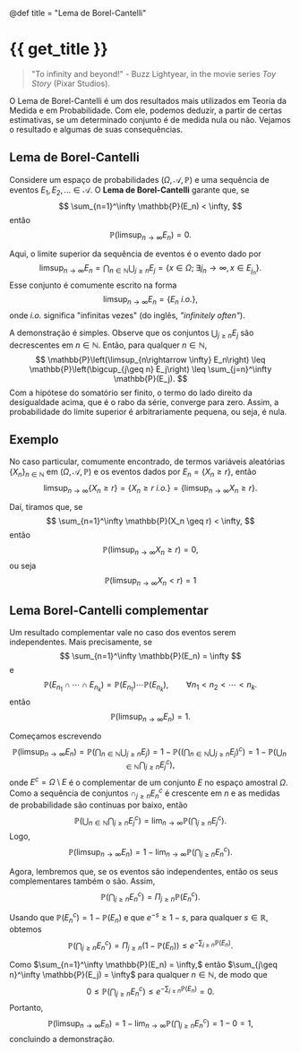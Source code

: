 @def title = "Lema de Borel-Cantelli"

# {{ get_title }}

> "To infinity and beyond!" - Buzz Lightyear, in the movie series *Toy Story* (Pixar Studios).

O Lema de Borel-Cantelli é um dos resultados mais utilizados em Teoria da Medida e em Probabilidade. Com ele, podemos deduzir, a partir de certas estimativas, se um determinado conjunto é de medida nula ou não. Vejamos o resultado e algumas de suas consequências.

## Lema de Borel-Cantelli

Considere um espaço de probabilidades $(\Omega, \mathcal{A}, \mathbb{P})$ e uma sequência de eventos $E_1, E_2, \ldots \in \mathcal{A}.$ O **Lema de Borel-Cantelli** garante que, se
$$
\sum_{n=1}^\infty \mathbb{P}(E_n) < \infty,
$$
então
$$
\mathbb{P}\left(\limsup_{n\rightarrow \infty} E_n\right) = 0.
$$

Aqui, o limite superior da sequência de eventos é o evento dado por
$$
\limsup_{n\rightarrow \infty} E_n = \bigcap_{n\in \mathbb{N}}\bigcup_{j\geq n} E_j = \left\{x\in \Omega; \;\exists j_n\rightarrow \infty,  x \in E_{j_n} \right\}.
$$
Esse conjunto é comumente escrito na forma
$$
\limsup_{n\rightarrow \infty} E_n = \left\{E_n \textit{ i.o.}\right\},
$$
onde *i.o.* significa "infinitas vezes" (do inglês, *"infinitely often"*).

A demonstração é simples. Observe que os conjuntos $\bigcup_{j\geq n} E_j$ são decrescentes em $n\in\mathbb{N}.$ Então, para qualquer $n\in \mathbb{N},$
$$
\mathbb{P}\left(\limsup_{n\rightarrow \infty} E_n\right) \leq \mathbb{P}\left(\bigcup_{j\geq n} E_j\right) \leq \sum_{j=n}^\infty \mathbb{P}(E_j).
$$
Com a hipótese do somatório ser finito, o termo do lado direito da desigualdade acima, que é o rabo da série, converge para zero. Assim, a probabilidade do limite superior é arbitrariamente pequena, ou seja, é nula.

## Exemplo

No caso particular, comumente encontrado, de termos variáveis aleatórias $\{X_n\}_{n\in \mathbb{N}}$ em $(\Omega, \mathcal{A}, \mathbb{P})$ e os eventos dados por $E_n = \{X_n \geq r\},$ então
$$
\limsup_{n\rightarrow \infty} \{X_n \geq r\} = \left\{X_n \geq r \textit{ i.o.} \right\} = \left\{\limsup_{n\rightarrow \infty} X_n \geq r\right\}.
$$

Daí, tiramos que, se
$$
\sum_{n=1}^\infty \mathbb{P}(X_n \geq r) < \infty,
$$
então
$$
\mathbb{P}\left(\limsup_{n\rightarrow \infty} X_n \geq r \right) = 0,
$$
ou seja
$$
\mathbb{P}\left(\limsup_{n\rightarrow \infty} X_n < r \right) = 1
$$

## Lema Borel-Cantelli complementar

Um resultado complementar vale no caso dos eventos serem independentes. Mais precisamente, se
$$
\sum_{n=1}^\infty \mathbb{P}(E_n) = \infty
$$
e
$$
\mathbb{P}(E_{n_1}\cap \cdots \cap E_{n_k}) = \mathbb{P}(E_{n_1})\cdots \mathbb{P}(E_{n_k}), \qquad \forall n_1 < n_2 < \cdots < n_k.
$$
então
$$
\mathbb{P}\left(\limsup_{n\rightarrow \infty} E_n\right) = 1.
$$

Começamos escrevendo
$$
\mathbb{P}\left(\limsup_{n\rightarrow \infty} E_n\right) = \mathbb{P}\left(\bigcap_{n\in \mathbb{N}}\bigcup_{j\geq n} E_j\right) = 1 - \mathbb{P}\left(\left(\bigcap_{n\in \mathbb{N}}\bigcup_{j\geq n} E_j\right)^c\right) = 1 - \mathbb{P}\left( \bigcup_{n\in\mathbb{N}}\bigcap_{j\geq n} E_j^c\right),
$$
onde $E^c = \Omega \setminus E$ é o complementar de um conjunto $E$ no espaço amostral $\Omega.$ Como a sequência de conjuntos $\cap_{j\geq n} E_n^c$ é crescente em $n$ e as medidas de probabilidade são contínuas por baixo, então
$$
\mathbb{P}\left( \bigcup_{n\in\mathbb{N}}\bigcap_{j\geq n} E_j^c\right) = \lim_{n\rightarrow \infty}\mathbb{P}\left(\bigcap_{j\geq n} E_j^c\right).
$$
Logo,
$$
\mathbb{P}\left(\limsup_{n\rightarrow \infty} E_n\right) = 1 - \lim_{n\rightarrow \infty}\mathbb{P}\left(\bigcap_{j\geq n} E_n^c\right).
$$

Agora, lembremos que, se os eventos são independentes, então os seus complementares também o são. Assim,
$$
\mathbb{P}\left(\bigcap_{j\geq n} E_n^c\right) = 
\Pi_{j\geq n}\mathbb{P}\left( E_n^c\right).
$$

Usando que $\mathbb{P}\left( E_n^c\right) = 1 - \mathbb{P}(E_n)$ e que $e^{-s} \geq 1 - s,$ para qualquer $s\in \mathbb{R},$ obtemos
$$
\mathbb{P}\left(\bigcap_{j\geq n} E_n^c\right) = \Pi_{j\geq n}\left(1 - \mathbb{P}(E_n)\right) \leq e^{-\sum_{j\geq n}\mathbb{P}(E_n)}.
$$

Como $\sum_{n=1}^\infty \mathbb{P}(E_n) = \infty,$ então $\sum_{j\geq n}^\infty \mathbb{P}(E_j) = \infty$ para qualquer $n\in \mathbb{N},$ de modo que
$$
0 \leq \mathbb{P}\left(\bigcap_{j\geq n} E_n^c\right) \leq e^{-\sum_{j\geq n}\mathbb{P}(E_n)} = 0.
$$
Portanto,
$$
\mathbb{P}\left(\limsup_{n\rightarrow \infty} E_n\right) = 1 - \lim_{n\rightarrow \infty}\mathbb{P}\left(\bigcap_{j\geq n} E_n^c\right) = 1 - 0 = 1,
$$
concluindo a demonstração.
